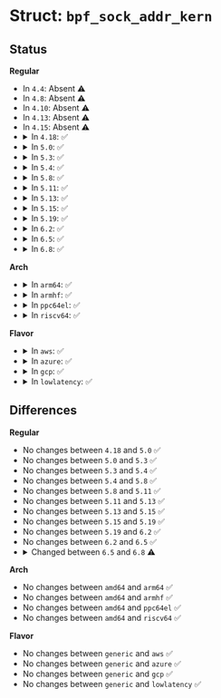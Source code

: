 # Struct: <code>bpf_sock_addr_kern</code>

## Status
<b>Regular</b>
<ul>
<li>
In <code>4.4</code>: Absent ⚠️
</li>
<li>
In <code>4.8</code>: Absent ⚠️
</li>
<li>
In <code>4.10</code>: Absent ⚠️
</li>
<li>
In <code>4.13</code>: Absent ⚠️
</li>
<li>
In <code>4.15</code>: Absent ⚠️
</li>
<li>
<details>
<summary>In <code>4.18</code>: ✅</summary>

```c
struct bpf_sock_addr_kern {
    struct sock *sk;
    struct sockaddr *uaddr;
    u64 tmp_reg;
    void *t_ctx;
};
```
</details>
</li>
<li>
<details>
<summary>In <code>5.0</code>: ✅</summary>

```c
struct bpf_sock_addr_kern {
    struct sock *sk;
    struct sockaddr *uaddr;
    u64 tmp_reg;
    void *t_ctx;
};
```
</details>
</li>
<li>
<details>
<summary>In <code>5.3</code>: ✅</summary>

```c
struct bpf_sock_addr_kern {
    struct sock *sk;
    struct sockaddr *uaddr;
    u64 tmp_reg;
    void *t_ctx;
};
```
</details>
</li>
<li>
<details>
<summary>In <code>5.4</code>: ✅</summary>

```c
struct bpf_sock_addr_kern {
    struct sock *sk;
    struct sockaddr *uaddr;
    u64 tmp_reg;
    void *t_ctx;
};
```
</details>
</li>
<li>
<details>
<summary>In <code>5.8</code>: ✅</summary>

```c
struct bpf_sock_addr_kern {
    struct sock *sk;
    struct sockaddr *uaddr;
    u64 tmp_reg;
    void *t_ctx;
};
```
</details>
</li>
<li>
<details>
<summary>In <code>5.11</code>: ✅</summary>

```c
struct bpf_sock_addr_kern {
    struct sock *sk;
    struct sockaddr *uaddr;
    u64 tmp_reg;
    void *t_ctx;
};
```
</details>
</li>
<li>
<details>
<summary>In <code>5.13</code>: ✅</summary>

```c
struct bpf_sock_addr_kern {
    struct sock *sk;
    struct sockaddr *uaddr;
    u64 tmp_reg;
    void *t_ctx;
};
```
</details>
</li>
<li>
<details>
<summary>In <code>5.15</code>: ✅</summary>

```c
struct bpf_sock_addr_kern {
    struct sock *sk;
    struct sockaddr *uaddr;
    u64 tmp_reg;
    void *t_ctx;
};
```
</details>
</li>
<li>
<details>
<summary>In <code>5.19</code>: ✅</summary>

```c
struct bpf_sock_addr_kern {
    struct sock *sk;
    struct sockaddr *uaddr;
    u64 tmp_reg;
    void *t_ctx;
};
```
</details>
</li>
<li>
<details>
<summary>In <code>6.2</code>: ✅</summary>

```c
struct bpf_sock_addr_kern {
    struct sock *sk;
    struct sockaddr *uaddr;
    u64 tmp_reg;
    void *t_ctx;
};
```
</details>
</li>
<li>
<details>
<summary>In <code>6.5</code>: ✅</summary>

```c
struct bpf_sock_addr_kern {
    struct sock *sk;
    struct sockaddr *uaddr;
    u64 tmp_reg;
    void *t_ctx;
};
```
</details>
</li>
<li>
<details>
<summary>In <code>6.8</code>: ✅</summary>

```c
struct bpf_sock_addr_kern {
    struct sock *sk;
    struct sockaddr *uaddr;
    u64 tmp_reg;
    void *t_ctx;
    u32 uaddrlen;
};
```
</details>
</li>
</ul>
<b>Arch</b>
<ul>
<li>
<details>
<summary>In <code>arm64</code>: ✅</summary>

```c
struct bpf_sock_addr_kern {
    struct sock *sk;
    struct sockaddr *uaddr;
    u64 tmp_reg;
    void *t_ctx;
};
```
</details>
</li>
<li>
<details>
<summary>In <code>armhf</code>: ✅</summary>

```c
struct bpf_sock_addr_kern {
    struct sock *sk;
    struct sockaddr *uaddr;
    u64 tmp_reg;
    void *t_ctx;
};
```
</details>
</li>
<li>
<details>
<summary>In <code>ppc64el</code>: ✅</summary>

```c
struct bpf_sock_addr_kern {
    struct sock *sk;
    struct sockaddr *uaddr;
    u64 tmp_reg;
    void *t_ctx;
};
```
</details>
</li>
<li>
<details>
<summary>In <code>riscv64</code>: ✅</summary>

```c
struct bpf_sock_addr_kern {
    struct sock *sk;
    struct sockaddr *uaddr;
    u64 tmp_reg;
    void *t_ctx;
};
```
</details>
</li>
</ul>
<b>Flavor</b>
<ul>
<li>
<details>
<summary>In <code>aws</code>: ✅</summary>

```c
struct bpf_sock_addr_kern {
    struct sock *sk;
    struct sockaddr *uaddr;
    u64 tmp_reg;
    void *t_ctx;
};
```
</details>
</li>
<li>
<details>
<summary>In <code>azure</code>: ✅</summary>

```c
struct bpf_sock_addr_kern {
    struct sock *sk;
    struct sockaddr *uaddr;
    u64 tmp_reg;
    void *t_ctx;
};
```
</details>
</li>
<li>
<details>
<summary>In <code>gcp</code>: ✅</summary>

```c
struct bpf_sock_addr_kern {
    struct sock *sk;
    struct sockaddr *uaddr;
    u64 tmp_reg;
    void *t_ctx;
};
```
</details>
</li>
<li>
<details>
<summary>In <code>lowlatency</code>: ✅</summary>

```c
struct bpf_sock_addr_kern {
    struct sock *sk;
    struct sockaddr *uaddr;
    u64 tmp_reg;
    void *t_ctx;
};
```
</details>
</li>
</ul>

## Differences
<b>Regular</b>
<ul>
<li>
No changes between <code>4.18</code> and <code>5.0</code> ✅
</li>
<li>
No changes between <code>5.0</code> and <code>5.3</code> ✅
</li>
<li>
No changes between <code>5.3</code> and <code>5.4</code> ✅
</li>
<li>
No changes between <code>5.4</code> and <code>5.8</code> ✅
</li>
<li>
No changes between <code>5.8</code> and <code>5.11</code> ✅
</li>
<li>
No changes between <code>5.11</code> and <code>5.13</code> ✅
</li>
<li>
No changes between <code>5.13</code> and <code>5.15</code> ✅
</li>
<li>
No changes between <code>5.15</code> and <code>5.19</code> ✅
</li>
<li>
No changes between <code>5.19</code> and <code>6.2</code> ✅
</li>
<li>
No changes between <code>6.2</code> and <code>6.5</code> ✅
</li>
<li>
<details>
<summary>Changed between <code>6.5</code> and <code>6.8</code> ⚠️</summary>
<ul>
<li>
<b>Field added. </b>
<code>u32 uaddrlen</code>
</li>
</ul>
</details>
</li>
</ul>
<b>Arch</b>
<ul>
<li>
No changes between <code>amd64</code> and <code>arm64</code> ✅
</li>
<li>
No changes between <code>amd64</code> and <code>armhf</code> ✅
</li>
<li>
No changes between <code>amd64</code> and <code>ppc64el</code> ✅
</li>
<li>
No changes between <code>amd64</code> and <code>riscv64</code> ✅
</li>
</ul>
<b>Flavor</b>
<ul>
<li>
No changes between <code>generic</code> and <code>aws</code> ✅
</li>
<li>
No changes between <code>generic</code> and <code>azure</code> ✅
</li>
<li>
No changes between <code>generic</code> and <code>gcp</code> ✅
</li>
<li>
No changes between <code>generic</code> and <code>lowlatency</code> ✅
</li>
</ul>
